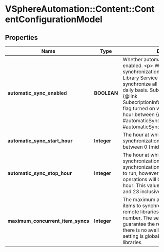 # VSphereAutomation::Content::ContentConfigurationModel

## Properties
Name | Type | Description | Notes
------------ | ------------- | ------------- | -------------
**automatic_sync_enabled** | **BOOLEAN** | Whether automatic synchronization is enabled. &lt;p&gt; When automatic synchronization is enabled, the Content Library Service will automatically synchronize all subscribed libraries on a daily basis. Subscribed libraries with the {@link SubscriptionInfo#automaticSyncEnabled} flag turned on will be synchronized every hour between {@link #automaticSyncStartHour} and {@link #automaticSyncStopHour}. | [optional] 
**automatic_sync_start_hour** | **Integer** | The hour at which the automatic synchronization will start. This value is between 0 (midnight) and 23 inclusive. | [optional] 
**automatic_sync_stop_hour** | **Integer** | The hour at which the automatic synchronization will stop. Any active synchronization operation will continue to run, however no new synchronization operations will be triggered after the stop hour. This value is between 0 (midnight) and 23 inclusive. | [optional] 
**maximum_concurrent_item_syncs** | **Integer** | The maximum allowed number of library items to synchronize concurrently from remote libraries. This must be a positive number. The service may not be able to guarantee the requested concurrency if there is no available capacity. &lt;p&gt; This setting is global across all subscribed libraries. | [optional] 


